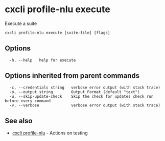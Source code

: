 # cxcli profile-nlu execute

Execute a suite

```
cxcli profile-nlu execute [suite-file] [flags]
```

## Options

```
  -h, --help   help for execute
```

## Options inherited from parent commands

```
  -c, --credentials string   verbose error output (with stack trace)
  -o, --output string        Output Format (default "text")
  -u, --skip-update-check    Skip the check for updates check run before every command
  -v, --verbose              verbose error output (with stack trace)
```

## See also

* [cxcli profile-nlu](/cmd/cxcli_profile-nlu/)	 - Actions on testing

